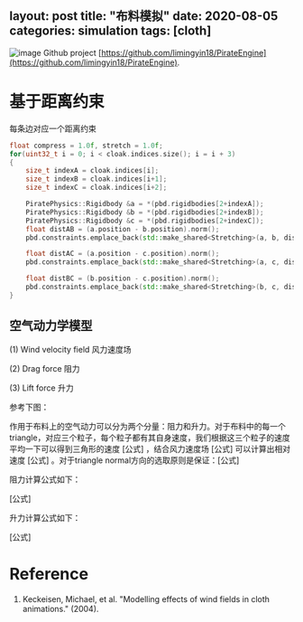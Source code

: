 layout: post
title: "布料模拟"
date: 2020-08-05
categories: simulation
tags: [cloth]
---

![image](https://github.com/limingyin18/limingyin18.github.io/raw/master/imgs/physics/cloth.gif)
Github project [https://github.com/limingyin18/PirateEngine](https://github.com/limingyin18/PirateEngine). 

# 基于距离约束
每条边对应一个距离约束
```cpp
float compress = 1.0f, stretch = 1.0f;
for(uint32_t i = 0; i < cloak.indices.size(); i = i + 3)
{
	size_t indexA = cloak.indices[i];
	size_t indexB = cloak.indices[i+1];
	size_t indexC = cloak.indices[i+2];

	PiratePhysics::Rigidbody &a = *(pbd.rigidbodies[2+indexA]);
	PiratePhysics::Rigidbody &b = *(pbd.rigidbodies[2+indexB]);
	PiratePhysics::Rigidbody &c = *(pbd.rigidbodies[2+indexC]);
	float distAB = (a.position - b.position).norm();
	pbd.constraints.emplace_back(std::make_shared<Stretching>(a, b, distAB, compress, stretch));

	float distAC = (a.position - c.position).norm();
	pbd.constraints.emplace_back(std::make_shared<Stretching>(a, c, distAC, compress, stretch));

	float distBC = (b.position - c.position).norm();
	pbd.constraints.emplace_back(std::make_shared<Stretching>(b, c, distBC, compress, stretch));
}
```

## 空气动力学模型
(1) Wind velocity field 风力速度场

(2) Drag force 阻力

(3) Lift force 升力

参考下图：


作用于布料上的空气动力可以分为两个分量：阻力和升力。对于布料中的每一个triangle，对应三个粒子，每个粒子都有其自身速度，我们根据这三个粒子的速度平均一下可以得到三角形的速度 [公式] ，结合风力速度场 [公式] 可以计算出相对速度 [公式] 。对于triangle normal方向的选取原则是保证：[公式]

阻力计算公式如下：

[公式]

升力计算公式如下：

[公式]

# Reference
1. Keckeisen, Michael, et al. "Modelling effects of wind fields in cloth animations." (2004).